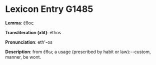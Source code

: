 # Lexicon Entry G1485

**Lemma**: ἔθος

**Transliteration (xlit)**: éthos

**Pronunciation**: eth'-os

**Description**:
from ἔθω; a usage (prescribed by habit or law):--custom, manner, be wont.
